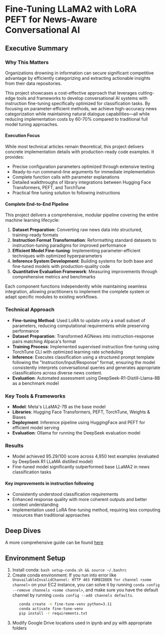 # Fine-Tuning LLaMA2 with LoRA PEFT for News-Aware Conversational AI

## Executive Summary

### Why This Matters

Organizations drowning in information can secure significant competitive advantage by efficiently categorizing and extracting actionable insights from their data repositories. 

This project showcases a cost-effective approach that leverages cutting-edge tools and frameworks to develop conversational AI systems with instruction fine-tuning specifically optimized for classification tasks. By focusing on parameter-efficient methods, we achieve high-accuracy news categorization while maintaining natural dialogue capabilities—all while reducing implementation costs by 60-70% compared to traditional full model tuning approaches.

#### Execution Focus 

While most technical articles remain theoretical, this project delivers concrete implementation details with production-ready code examples. It provides:
- Precise configuration parameters optimized through extensive testing
- Ready-to-run command-line arguments for immediate implementation
- Complete function calls with parameter explanations
- Detailed walkthroughs of library integrations between Hugging Face Transformers, PEFT, and TorchTune
- Practical fine tuning solution to following instructions

#### Complete End-to-End Pipeline

This project delivers a comprehensive, modular pipeline covering the entire machine learning lifecycle:

1. **Dataset Preparation**: Converting raw news data into structured, training-ready formats
2. **Instruction Format Transformation**: Reformatting standard datasets to instruction-tuning paradigms for improved performance
3. **Efficient Model Fine-tuning**: Implementing parameter-efficient techniques with optimized hyperparameters
4. **Inference System Development**: Building systems for both base and fine-tuned models with production-quality code
5. **Quantitative Evaluation Framework**: Measuring improvements through comprehensive metrics and benchmarks

Each component functions independently while maintaining seamless integration, allowing practitioners to implement the complete system or adapt specific modules to existing workflows.

### Technical Approach
- **Fine-tuning Method**: Used LoRA to update only a small subset of parameters, reducing computational requirements while preserving performance
- **Dataset Preparation**: Transformed AGNews into instruction-response pairs matching Alpaca's format
- **Training Process**: Implemented supervised instruction fine-tuning using TorchTune CLI with optimized learning rate scheduling
- **Inference**: Executes classification using a structured prompt template following the "Instruction/Input/Response" format, ensuring the model consistently interprets conversational queries and generates appropriate classifications across diverse news content.
- **Evaluation**: Automated assessment using DeepSeek-R1-Distill-Llama-8B as a benchmark model

### Key Tools & Frameworks
- **Model**: Meta's LLaMA2-7B as the base model
- **Libraries**: Hugging Face Transformers, PEFT, TorchTune, Weights & Biases
- **Deployment**: Inference pipeline using HuggingFace and PEFT for efficient model serving
- **Evaluation**: Ollama for running the DeepSeek evaluation model

### Results
- Model achieved 95.29/100 score across 4,950 test examples (evaluated by DeepSeek R1 LLaMA distilled model)
- Fine-tuned model significantly outperformed base LLaMA2 in news classification tasks
#### Key improvements in instruction following 
- Consistently understood classification requirements
- Enhanced response quality with more coherent outputs and better context understanding
- Implementation used LoRA fine-tuning method, requiring less computing resources than traditional approaches

## Deep Dives
A more comprehensive guide can be found [here](https://substack.com/home/post/p-158242776)

## Environment Setup
1. Install conda: `bash setup-conda.sh && source ~/.bashrc`
2. Create conda environment:
   If you run into error like `UnavailableInvalidChannel: HTTP 403 FORBIDDEN for channel <some channel>` on your EC2 instance, you can solve it by running `conda config --remove channels <some channel>`, and make sure you have the default channel by running `conda config --add channels defaults`.
   ```bash
      conda create -n fine-tune-venv python=3.11
      conda activate fine-tune-venv
      pip install -r requirements.txt
   ```
3. Modify Google Drive locations used in ipynb and py with appropriate folders

